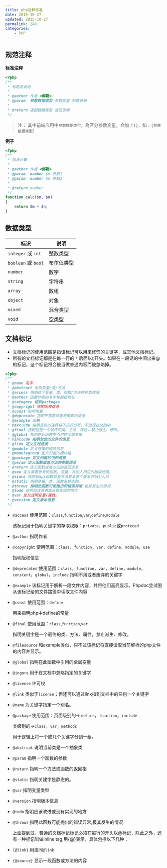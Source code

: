 ```yaml
---
title: php注释标准
date: 2015-10-27
updated: 2015-10-27
permalink: 248
categories: 
    - PHP
---
```


## 规范注释

**标准注释**

```php
<?php
/**
 * 标题及说明
 *
 * @author 作者 <邮箱>
 * @param  参数数据类型 参数变量 参数说明
 *
 * @return 返回数据类型 返回说明
 */
```

> 注： 其中前端应用中`参数数据类型`，為区分参数变量，会加上`{}`，如：`{参数数据类型}`

**例子**

```php
<?php
/**
 * 加法计算
 *
 * @author 作者 <邮箱>
 * @param  number $m 参数1
 * @param  number $n 参数2
 *
 * @return number
 */
function calc($m, $n)
{
    return $m + $n;
}
```

## 数据类型

|标识|说明|
|----|----|
|`integer` 或 `int`|整数类型|
|`boolean` 或 `bool`|布尔值类型|
|`number`|数字|
|`string`|字符串|
|`array`|数组|
|`object`|对象|
|`mixed`|混合类型|
|`void`|空类型|

## 文档标记

- 文档标记的使用范围是指该标记可以用来修饰的关键字，或其他文档标记。
- 所有的文档标记都是在每一行的 `*` 后面以`@`开头。如果在一段话的中间出来@的标记，这个标记将会被当做普通内容而被忽略掉。

```php
<?php
/**
 * @name 名字
 * @abstract 申明变量/类/方法
 * @access 指明这个变量、类、函数/方法的存取权限
 * @author 函数作者的名字和邮箱地址
 * @category 组织packages
 * @copyright 指明版权信息
 * @const 指明常量
 * @deprecate 指明不推荐或者是废弃的信息
 * @example 示例
 * @exclude 指明当前的注释将不进行分析，不出现在文挡中
 * @final 指明这是一个最终的类、方法、属性，禁止派生、修改。
 * @global 指明在此函数中引用的全局变量
 * @include 指明包含的文件的信息
 * @link 定义在线连接
 * @module 定义归属的模块信息
 * @modulegroup 定义归属的模块组
 * @package 定义归属的包的信息
 * @param 定义函数或者方法的参数信息
 * @return 定义函数或者方法的返回信息
 * @see 定义需要参考的函数、变量，并加入相应的超级连接。
 * @since 指明该api函数或者方法是从哪个版本开始引入的
 * @static 指明变量、类、函数是静态的。
 * @throws 指明此函数可能抛出的错误异常,极其发生的情况
 * @todo 指明应该改进或没有实现的地方
 * @var 定义说明变量/属性。
 * @version 定义版本信息
 */
```

- `@access`
    使用范围：`class`,`function`,`var`,`define`,`module`
    
    该标记用于指明关键字的存取权限：`private`、`public`或`proteced`

- `@author`
    指明作者

- `@copyright`
    使用范围：`class`，`function`，`var`，`define`，`module`，`use`
    
    指明版权信息

- `@deprecated`
    使用范围：`class`，`function`，`var`，`define`，`module`，`constent`，`global`，`include`
    指明不用或者废弃的关键字

- `@example`
    该标记用于解析一段文件内容，并将他们高亮显示。Phpdoc会试图从该标记给的文件路径中读取文件内容

- `@const`
    使用范围：`define`
    
    用来指明php中define的常量

- `@final`
    使用范围：`class`,`function`,`var`
    
    指明关键字是一个最终的类、方法、属性，禁止派生、修改。

- `@filesource`
    和example类似，只不过该标记将直接读取当前解析的php文件的内容并显示。

- `@global`
    指明在此函数中引用的全局变量

- `@ingore`
    用于在文档中忽略指定的关键字

- `@license`
    许可权

- `@link`
    类似于`license`；但还可以通过link指到文档中的任何一个关键字

- `@name`
    为关键字指定一个别名。

- `@package`
    使用范围：页面级别的-> `define`，`function`，`include`
    
    类级别的->`class`，`var`，`methods`
    
    用于逻辑上将一个或几个关键字分到一组。

- `@abstrcut`
    说明当前类是一个抽象类

- `@param`
    指明一个函数的参数

- `@return`
    指明一个方法或函数的返回指

- `@static`
    指明关建字是静态的。

- `@var`
    指明变量类型

- `@version`
    指明版本信息

- `@todo`
    指明应该改进或没有实现的地方

- `@throws`
    指明此函数可能抛出的错误异常,极其发生的情况
    
    上面提到过，普通的文档标记标记必须在每行的开头以@标记，除此之外，还有一种标记叫做inline tag,用{@}表示，具体包括以下几种：

- `{@link}`
    用法同`@link`

- `{@source}`
    显示一段函数或方法的内容